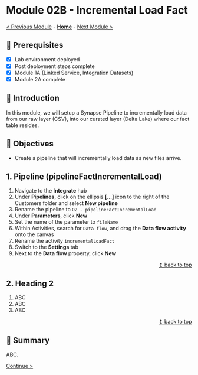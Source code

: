 # Module 02B - Incremental Load Fact

[< Previous Module](../modules/module02a.md) - **[Home](../README.md)** - [Next Module >](../modules/module03.md)

## :thinking: Prerequisites

- [x] Lab environment deployed
- [x] Post deployment steps complete
- [x] Module 1A (Linked Service, Integration Datasets)
- [x] Module 2A complete

## :loudspeaker: Introduction

In this module, we will setup a Synapse Pipeline to incrementally load data from our raw layer (CSV), into our curated layer (Delta Lake) where our fact table resides.

## :dart: Objectives

* Create a pipeline that will incrementally load data as new files arrive.

## 1. Pipeline (pipelineFactIncrementalLoad)

1. Navigate to the **Integrate** hub
2. Under **Pipelines**, click on the ellipsis **[...]** icon to the right of the Customers folder and select **New pipeline**
3. Rename the pipeline to `O2 - pipelineFactIncrementalLoad`
4. Under **Parameters**, click **New**
5. Set the name of the parameter to `fileName`
6. Within Activities, search for `Data flow`, and drag the **Data flow activity** onto the canvas
7. Rename the activity `incrementalLoadFact`
8. Switch to the **Settings** tab
9. Next to the **Data flow** property, click **New**

<div align="right"><a href="#module-01---tbd">↥ back to top</a></div>

## 2. Heading 2

1. ABC
2. ABC
3. ABC

<div align="right"><a href="#module-01---tbd">↥ back to top</a></div>

## :tada: Summary

ABC.

[Continue >](../modules/module03.md)